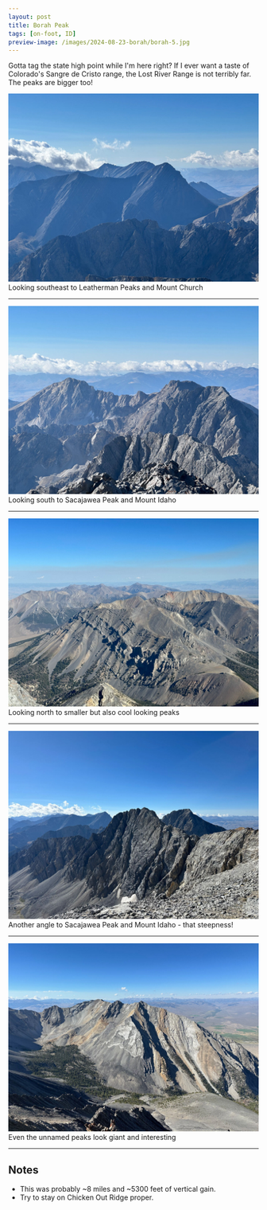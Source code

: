 ```yaml
---
layout: post
title: Borah Peak
tags: [on-foot, ID]
preview-image: /images/2024-08-23-borah/borah-5.jpg
---
```


Gotta tag the state high point while I'm here right?
If I ever want a taste of Colorado's Sangre de Cristo range, the Lost River Range is not terribly far.
The peaks are bigger too!

<!--more-->

![borah-1.jpg](/images/2024-08-23-borah/borah-1.jpg)
Looking southeast to Leatherman Peaks and Mount Church

---

![borah-2.jpg](/images/2024-08-23-borah/borah-2.jpg)
Looking south to Sacajawea Peak and Mount Idaho

---

![borah-3.jpg](/images/2024-08-23-borah/borah-3.jpg)
Looking north to smaller but also cool looking peaks

---

![borah-4.jpg](/images/2024-08-23-borah/borah-4.jpg)
Another angle to Sacajawea Peak and Mount Idaho - that steepness!

---

![borah-5.jpg](/images/2024-08-23-borah/borah-5.jpg)
Even the unnamed peaks look giant and interesting

---

## Notes
* This was probably ~8 miles and ~5300 feet of vertical gain.
* Try to stay on Chicken Out Ridge proper.
